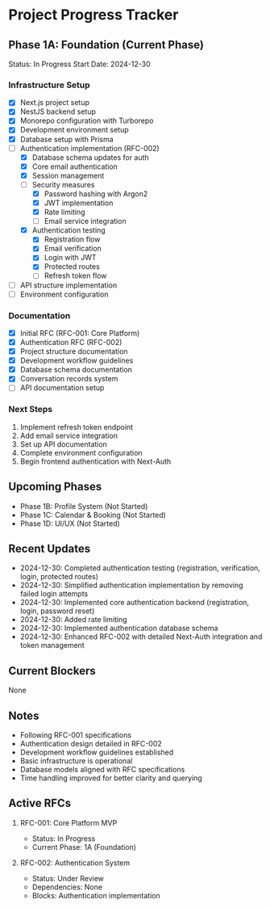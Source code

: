 # Project Progress Tracker

## Phase 1A: Foundation (Current Phase)
Status: In Progress
Start Date: 2024-12-30

### Infrastructure Setup
- [x] Next.js project setup
- [x] NestJS backend setup
- [x] Monorepo configuration with Turborepo
- [x] Development environment setup
- [x] Database setup with Prisma
- [ ] Authentication implementation (RFC-002)
  - [x] Database schema updates for auth
  - [x] Core email authentication
  - [x] Session management
  - [ ] Security measures
    - [x] Password hashing with Argon2
    - [x] JWT implementation
    - [x] Rate limiting
    - [ ] Email service integration
  - [x] Authentication testing
    - [x] Registration flow
    - [x] Email verification
    - [x] Login with JWT
    - [x] Protected routes
    - [ ] Refresh token flow
- [ ] API structure implementation
- [ ] Environment configuration

### Documentation
- [x] Initial RFC (RFC-001: Core Platform)
- [x] Authentication RFC (RFC-002)
- [x] Project structure documentation
- [x] Development workflow guidelines
- [x] Database schema documentation
- [x] Conversation records system
- [ ] API documentation setup

### Next Steps
1. Implement refresh token endpoint
2. Add email service integration
3. Set up API documentation
4. Complete environment configuration
5. Begin frontend authentication with Next-Auth

## Upcoming Phases
- Phase 1B: Profile System (Not Started)
- Phase 1C: Calendar & Booking (Not Started)
- Phase 1D: UI/UX (Not Started)

## Recent Updates
- 2024-12-30: Completed authentication testing (registration, verification, login, protected routes)
- 2024-12-30: Simplified authentication implementation by removing failed login attempts
- 2024-12-30: Implemented core authentication backend (registration, login, password reset)
- 2024-12-30: Added rate limiting
- 2024-12-30: Implemented authentication database schema
- 2024-12-30: Enhanced RFC-002 with detailed Next-Auth integration and token management

## Current Blockers
None

## Notes
- Following RFC-001 specifications
- Authentication design detailed in RFC-002
- Development workflow guidelines established
- Basic infrastructure is operational
- Database models aligned with RFC specifications
- Time handling improved for better clarity and querying

## Active RFCs
1. RFC-001: Core Platform MVP
   - Status: In Progress
   - Current Phase: 1A (Foundation)
   
2. RFC-002: Authentication System
   - Status: Under Review
   - Dependencies: None
   - Blocks: Authentication implementation 